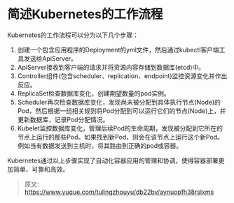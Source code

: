 # 简述Kubernetes的工作流程

Kubernetes的工作流程可以分为以下几个步骤：

1. 创建一个包含应用程序的Deployment的yml文件，然后通过kubectl客户端工具发送给ApiServer。
2. ApiServer接收到客户端的请求并将资源内容存储到数据库(etcd)中。
3. Controller组件(包含scheduler、replication、endpoint)监控资源变化并作出反应。
4. ReplicaSet检查数据库变化，创建期望数量的pod实例。
5. Scheduler再次检查数据库变化，发现尚未被分配到具体执行节点(Node)的Pod，然后根据一组相关规则将Pod分配到可以运行它们的节点(Node)上，并更新数据库，记录Pod分配情况。
6. Kubelet监控数据库变化，管理后续Pod的生命周期，发现被分配到它所在的节点上运行的那些Pod。如果找到新Pod，则会在该节点上运行这个新Pod。例如当有数据发送到主机时，将其路由到正确的pod或容器。

Kubernetes通过以上步骤实现了自动化容器应用的管理和协调，使得容器部署更加简单、可靠和高效。



> 原文: <https://www.yuque.com/tulingzhouyu/db22bv/aynuopfh38rslxms>